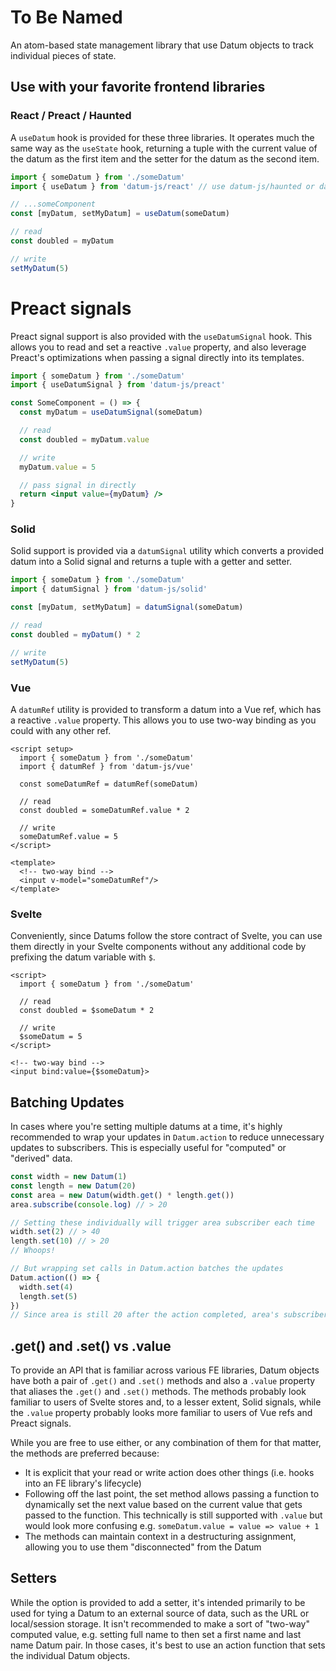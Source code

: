 # To Be Named

An atom-based state management library that use Datum objects to track individual pieces of state.

## Use with your favorite frontend libraries

### React / Preact / Haunted

A `useDatum` hook is provided for these three libraries. It operates much the same way as the `useState` hook, returning a tuple with the current value of the datum as the first item and the setter for the datum as the second item.

```typescript
import { someDatum } from './someDatum'
import { useDatum } from 'datum-js/react' // use datum-js/haunted or datum-js/preact for their respective versions

// ...someComponent
const [myDatum, setMyDatum] = useDatum(someDatum)

// read
const doubled = myDatum

// write
setMyDatum(5)
```

# Preact signals

Preact signal support is also provided with the `useDatumSignal` hook. This allows you to read and set a reactive `.value` property, and also leverage Preact's optimizations when passing a signal directly into its templates.

```jsx
import { someDatum } from './someDatum'
import { useDatumSignal } from 'datum-js/preact'

const SomeComponent = () => {
  const myDatum = useDatumSignal(someDatum)

  // read
  const doubled = myDatum.value

  // write
  myDatum.value = 5

  // pass signal in directly
  return <input value={myDatum} />
}
```

### Solid

Solid support is provided via a `datumSignal` utility which converts a provided datum into a Solid signal and returns a tuple with a getter and setter.

```typescript
import { someDatum } from './someDatum'
import { datumSignal } from 'datum-js/solid'

const [myDatum, setMyDatum] = datumSignal(someDatum)

// read
const doubled = myDatum() * 2

// write
setMyDatum(5)
```

### Vue

A `datumRef` utility is provided to transform a datum into a Vue ref, which has a reactive `.value` property. This allows you to use two-way binding as you could with any other ref.

```vue
<script setup>
  import { someDatum } from './someDatum'
  import { datumRef } from 'datum-js/vue'

  const someDatumRef = datumRef(someDatum)

  // read
  const doubled = someDatumRef.value * 2

  // write
  someDatumRef.value = 5
</script>

<template>
  <!-- two-way bind -->
  <input v-model="someDatumRef"/>
</template>
```

### Svelte

Conveniently, since Datums follow the store contract of Svelte, you can use them directly in your Svelte components without any additional code by prefixing the datum variable with `$`.

```svelte
<script>
  import { someDatum } from './someDatum'

  // read
  const doubled = $someDatum * 2

  // write
  $someDatum = 5
</script>

<!-- two-way bind -->
<input bind:value={$someDatum}>
```

## Batching Updates

In cases where you're setting multiple datums at a time, it's highly recommended to wrap your updates in `Datum.action` to reduce unnecessary updates to subscribers. This is especially useful for "computed" or "derived" data.

```typescript
const width = new Datum(1)
const length = new Datum(20)
const area = new Datum(width.get() * length.get())
area.subscribe(console.log) // > 20

// Setting these individually will trigger area subscriber each time
width.set(2) // > 40
length.set(10) // > 20
// Whoops!

// But wrapping set calls in Datum.action batches the updates
Datum.action(() => {
  width.set(4)
  length.set(5)
})
// Since area is still 20 after the action completed, area's subscribers won't be updated
```

## .get() and .set() vs .value

To provide an API that is familiar across various FE libraries, Datum objects have both a pair of `.get()` and `.set()` methods and also a `.value` property that aliases the `.get()` and `.set()` methods. The methods probably look familiar to users of Svelte stores and, to a lesser extent, Solid signals, while the `.value` property probably looks more familiar to users of Vue refs and Preact signals.

While you are free to use either, or any combination of them for that matter, the methods are preferred because:

- It is explicit that your read or write action does other things (i.e. hooks into an FE library's lifecycle)
- Following off the last point, the set method allows passing a function to dynamically set the next value based on the current value that gets passed to the function. This technically is still supported with `.value` but would look more confusing e.g. `someDatum.value = value => value + 1`
- The methods can maintain context in a destructuring assignment, allowing you to use them "disconnected" from the Datum

## Setters

While the option is provided to add a setter, it's intended primarily to be used for tying a Datum to an external source of data, such as the URL or local/session storage. It isn't recommended to make a sort of "two-way" computed value, e.g. setting full name to then set a first name and last name Datum pair. In those cases, it's best to use an action function that sets the individual Datum objects.
